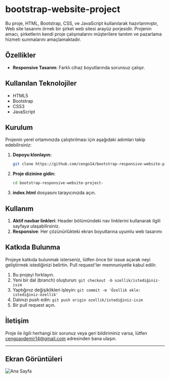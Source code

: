 # bootstrap-website-project

Bu proje, HTML, Bootstrap, CSS,  ve JavaScript kullanılarak hazırlanmıştır, Web site tasarımı örnek bir şirket web sitesi arayüz porjesidir. Projenin amacı, şirketlerin kendi proje çalışmalarını müşterilere tanıtım ve pazarlama hizmeti sunmalarını amaçlamaktadır.

## Özellikler

- **Responsive Tasarım**: Farklı cihaz boyutlarında sorunsuz çalışır.

## Kullanılan Teknolojiler

- HTML5
- Bootstrap
- CSS3
- JavaScript

## Kurulum

Projenin yerel ortamınızda çalıştırılması için aşağıdaki adımları takip edebilirsiniz:

1. **Depoyu klonlayın:**

   ```bash
   git clone https://github.com/cengo14/bootstrap-responsive-website-project-
   ```

2. **Proje dizinine gidin:**

   ```bash
   cd bootstrap-responsive-website-project-
   ```

3. **index.html** dosyasını tarayıcınızda açın.

## Kullanım

1. **Aktif navbar linkleri**: Header bölümündeki nav linklerini kullanarak ilgili sayfaya ulaşabilirsiniz.
2. **Responsive**: Her çözünürlükteki ekran boyutlarına uyumlu web tasarımı

## Katkıda Bulunma

Projeye katkıda bulunmak isterseniz, lütfen önce bir issue açarak neyi geliştirmek istediğinizi belirtin. Pull request'ler memnuniyetle kabul edilir.

1. Bu projeyi forklayın.
2. Yeni bir dal (branch) oluşturun: `git checkout -b ozellik/istediğiniz-isim`
3. Yaptığınız değişiklikleri işleyin: `git commit -m 'Özellik ekle: istediğiniz-özellik'`
4. Dalınızı push edin: `git push origin ozellik/istediğiniz-isim`
5. Bir pull request açın.


## İletişim

Proje ile ilgili herhangi bir sorunuz veya geri bildiriminiz varsa, lütfen [cengoaydemir14@gmail.com](cengoaydemir14@gmail.com) adresinden bana ulaşın.

---
## Ekran Görüntüleri
![Ana Sayfa](desktop.gif)



